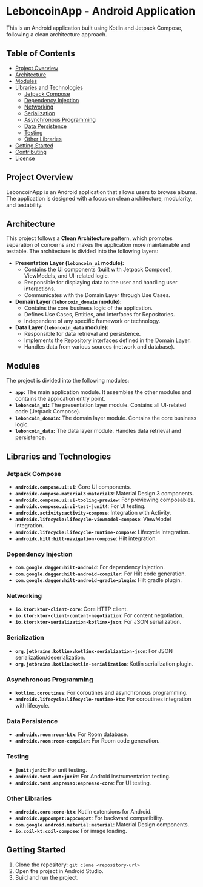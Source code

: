 # LeboncoinApp - Android Application

This is an Android application built using Kotlin and Jetpack Compose, following a clean architecture approach.

## Table of Contents

-   [Project Overview](#project-overview)
-   [Architecture](#architecture)
-   [Modules](#modules)
-   [Libraries and Technologies](#libraries-and-technologies)
    -   [Jetpack Compose](#jetpack-compose)
    -   [Dependency Injection](#dependency-injection)
    -   [Networking](#networking)
    -   [Serialization](#serialization)
    -   [Asynchronous Programming](#asynchronous-programming)
    -   [Data Persistence](#data-persistence)
    -   [Testing](#testing)
    -   [Other Libraries](#other-libraries)
-   [Getting Started](#getting-started)
-   [Contributing](#contributing)
-   [License](#license)

## Project Overview

LeboncoinApp is an Android application that allows users to browse albums. The application is designed with a focus on clean architecture, modularity, and testability.

## Architecture

This project follows a **Clean Architecture** pattern, which promotes separation of concerns and makes the application more maintainable and testable. The architecture is divided into the following layers:

-   **Presentation Layer (`leboncoin_ui` module):**
    -   Contains the UI components (built with Jetpack Compose), ViewModels, and UI-related logic.
    -   Responsible for displaying data to the user and handling user interactions.
    -   Communicates with the Domain Layer through Use Cases.
-   **Domain Layer (`leboncoin_domain` module):**
    -   Contains the core business logic of the application.
    -   Defines Use Cases, Entities, and Interfaces for Repositories.
    -   Independent of any specific framework or technology.
-   **Data Layer (`leboncoin_data` module):**
    -   Responsible for data retrieval and persistence.
    -   Implements the Repository interfaces defined in the Domain Layer.
    -   Handles data from various sources (network and database).

## Modules

The project is divided into the following modules:

-   **`app`:** The main application module. It assembles the other modules and contains the application entry point.
-   **`leboncoin_ui`:** The presentation layer module. Contains all UI-related code (Jetpack Compose).
-   **`leboncoin_domain`:** The domain layer module. Contains the core business logic.
-   **`leboncoin_data`:** The data layer module. Handles data retrieval and persistence.

## Libraries and Technologies

### Jetpack Compose

-   **`androidx.compose.ui:ui`**: Core UI components.
-   **`androidx.compose.material3:material3`**: Material Design 3 components.
-   **`androidx.compose.ui:ui-tooling-preview`**: For previewing composables.
-   **`androidx.compose.ui:ui-test-junit4`**: For UI testing.
-   **`androidx.activity:activity-compose`**: Integration with Activity.
-   **`androidx.lifecycle:lifecycle-viewmodel-compose`**: ViewModel integration.
-   **`androidx.lifecycle:lifecycle-runtime-compose`**: Lifecycle integration.
-   **`androidx.hilt:hilt-navigation-compose`**: Hilt integration.

### Dependency Injection

-   **`com.google.dagger:hilt-android`**: For dependency injection.
-   **`com.google.dagger:hilt-android-compiler`**: For Hilt code generation.
-   **`com.google.dagger:hilt-android-gradle-plugin`**: Hilt gradle plugin.

### Networking

-   **`io.ktor:ktor-client-core`**: Core HTTP client.
-   **`io.ktor:ktor-client-content-negotiation`**: For content negotiation.
-   **`io.ktor:ktor-serialization-kotlinx-json`**: For JSON serialization.

### Serialization

-   **`org.jetbrains.kotlinx:kotlinx-serialization-json`**: For JSON serialization/deserialization.
-   **`org.jetbrains.kotlin:kotlin-serialization`**: Kotlin serialization plugin.

### Asynchronous Programming

-   **`kotlinx.coroutines`**: For coroutines and asynchronous programming.
-   **`androidx.lifecycle:lifecycle-runtime-ktx`**: For coroutines integration with lifecycle.

### Data Persistence

-   **`androidx.room:room-ktx`**: For Room database.
-   **`androidx.room:room-compiler`**: For Room code generation.

### Testing

-   **`junit:junit`**: For unit testing.
-   **`androidx.test.ext:junit`**: For Android instrumentation testing.
-   **`androidx.test.espresso:espresso-core`**: For UI testing.

### Other Libraries

-   **`androidx.core:core-ktx`**: Kotlin extensions for Android.
-   **`androidx.appcompat:appcompat`**: For backward compatibility.
-   **`com.google.android.material:material`**: Material Design components.
- **`io.coil-kt:coil-compose`**: For image loading.

## Getting Started

1.  Clone the repository: `git clone <repository-url>`
2.  Open the project in Android Studio.
3.  Build and run the project.
